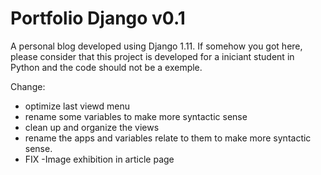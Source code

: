# Portfolio Django v0.1

A personal blog developed using Django 1.11.
If somehow you got here, please consider that this project is developed for a iniciant student in Python and the code should not be a exemple.

Change:

- optimize last viewd menu 
- rename some variables to make more syntactic sense
- clean up and organize the views
- rename the apps and variables relate to them to make more syntactic sense.
- FIX -Image exhibition in article page

